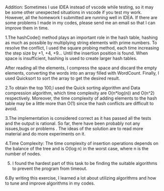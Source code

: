 Addition: Sometimes I use IDEA instead of vscode while testing, so it may be some other unexpected situations in vscode if you test my work. However, all the homework I submitted are running well in IDEA. If there are some problems I made in my codes, please send me an email so that I can improve them in time.

1.The hashCode() method plays an important role in the hash table, hashing as much as  possible by multiplying string elements with prime numbers.
  To resolve the conflict, I used the square probing method, each time increasing the step size by +1, +4, +9... Until the insertion position is found. When space is      insufficient, hashing is used to create larger hash tables.

  After reading all the elements, I compress the space and discard the empty elements, converting the words into an array filled with WordCount. Finally, I used           Quicksort to sort the array to get the desired result.

2.To obtain the top 100,I used the Quick sorting algorithm and Data compression algorithm, which time complexity are O(n*log(n)) and O(n^2) respectively. Moreover, the    time complexity of adding elements to the hash table may be a little more than O(1) since the hash conflicts are difficult to avoid.

3.The implementation is considered correct as it has passed all the tests and the output is rational. So far, there have been probably not any issues,bugs or problems .   The ideas of the solution are to read more material and do more experiments on it.

4.Time Complexity: The time complexity of insertion operations depends on the balance of the tree and is O(log n) in the worst case, where n is the number of nodes.

5. I found the hardest part of this task to be finding the suitable algorithms to prevent the program from timeout.

6.By writing this exercise, I learned a lot about utilizing algorithms and how to tune and improve algorithms in my codes.
